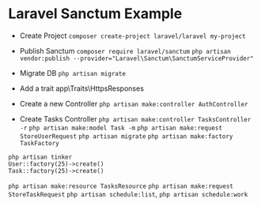 # Laravel Sanctum Example

- Create Project
`composer create-project laravel/laravel my-project`

- Publish Sanctum
`composer require laravel/sanctum`
`php artisan vendor:publish --provider="Laravel\Sanctum\SanctumServiceProvider"`

- Migrate DB
`php artisan migrate`

- Add a trait
app\Traits\HttpsResponses

- Create a new Controller
`php artisan make:controller AuthController`

- Create Tasks Controller
`php artisan make:controller TasksController -r`
`php artisan make:model Task -m`
`php artisan make:request StoreUserRequest`
`php artisan migrate`
`php artisan make:factory TaskFactory`
```
php artisan tinker
User::factory(25)->create()
Task::factory(25)->create() 
```
`php artisan make:resource TasksResource`
`php artisan make:request StoreTaskRequest`
`php artisan schedule:list`,
`php artisan schedule:work`

